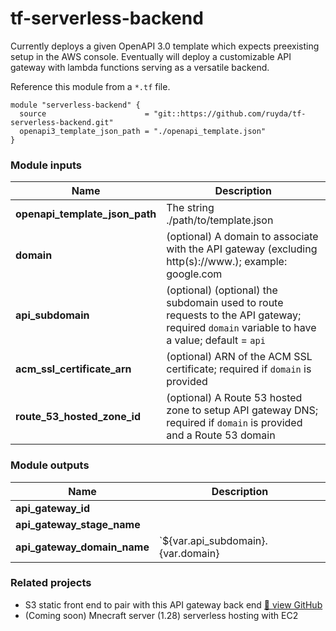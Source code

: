 # tf-serverless-backend

Currently deploys a given OpenAPI 3.0 template which expects preexisting setup in the AWS console. Eventually will deploy a customizable API gateway with lambda functions serving as a versatile backend.

Reference this module from a `*.tf` file.
```
module "serverless-backend" {
  source                      = "git::https://github.com/ruyda/tf-serverless-backend.git"
  openapi3_template_json_path = "./openapi_template.json"
}
```

### Module inputs

| Name                            | Description                                                                 |
|---------------------------------|-----------------------------------------------------------------------------|
| **openapi_template_json_path**  | The string ./path/to/template.json                                          |
| **domain**                      | (optional) A domain to associate with the API gateway (excluding http(s)://www.); example: google.com              |
| **api_subdomain**               | (optional) (optional) the subdomain used to route requests to the API gateway; required `domain` variable to have a value; default = `api` |
| **acm_ssl_certificate_arn**     | (optional) ARN of the ACM SSL certificate; required if `domain` is provided |
| **route_53_hosted_zone_id**     | (optional) A Route 53 hosted zone to setup API gateway DNS; required if `domain` is provided and a Route 53 domain |

### Module outputs

| Name                        | Description                        |
|-----------------------------|------------------------------------|
| **api_gateway_id**          |                                    |
| **api_gateway_stage_name**  |                                    |
| **api_gateway_domain_name** | `${var.api_subdomain}.{var.domain} |

### Related projects
- S3 static front end to pair with this API gateway back end [ 🔗 view GitHub](https://github.com/ruyda/tf-cloudfront-s3-website)
- (Coming soon) Mnecraft server (1.28) serverless hosting with EC2